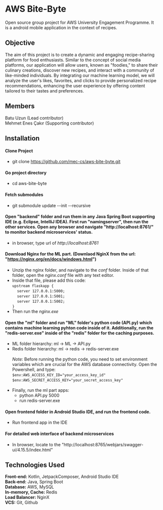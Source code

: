 # AWS Bite-Byte
Open source group project for AWS University Engagement Programme. It is a android mobile application in the context of recipes.


## Objective
The aim of this project is to create a dynamic and engaging recipe-sharing platform for food enthusiasts. Similar to the concept of social media platforms, our application will allow users, known as "foodies," to share their culinary creations, discover new recipes, and interact with a community of like-minded individuals. By integrating our machine learning model, we will analyze the user's likes, favorites, and clicks to provide personalized recipe recommendations, enhancing the user experience by offering content tailored to their tastes and preferences.


## Members
Batu Uzun (Lead contributor)<br>
Mehmet Enes Çakır (Supporting contributor)


## Installation
#### Clone Project
  * git clone https://github.com/mec-cs/aws-bite-byte.git

#### Go project directory
  * cd aws-bite-byte

#### Fetch submodules
  * git submodule update --init --recursive

#### Open "backend" folder and run them in any Java Spring Boot supporting IDE (e.g. Eclipse, IntelliJ IDEA). First run "namingserver", then run the other services. Open any browser and navigate "http://localhost:8761/" to monitor backend microservices' status.
  * in browser, type url of *http://localhost:8761*

#### Download Nginx for the ML part. (Downlaod NginX from the url: "https://nginx.org/en/docs/windows.html")
  * Unzip the nginx folder, and navigate to the *conf* folder. Inside of that folder, open the *nginx.conf* file with any text editor.
  * Inside that file, please add this code:<br>
  `upstream flaskapp {`<br>
        &nbsp;&nbsp;&nbsp;&nbsp;`server 127.0.0.1:5000;`<br>
        &nbsp;&nbsp;&nbsp;&nbsp;`server 127.0.0.1:5001;`<br>
        &nbsp;&nbsp;&nbsp;&nbsp;`server 127.0.0.1:5002;`<br>
 `}`<br>
  * Then run the *nginx.exe*


#### Open the "ml" folder and run "ML" folder's python code (API.py) which contains machine learning pyhton code inside of it. Additionally, run the "redis-server.exe" inside of the "redis" folder for the caching purposes.
* ML folder hierarchy: ml -> ML -> API.py
* Redis folder hierarchy: ml -> redis -> redis-server.exe <br><br>
*Note:* Before running the python code, you need to set environment variables which are crucial for the AWS database connectivity. Open the Powershell, and type:<br>
`$env:AWS_ACCESS_KEY_ID="your_access_key_id"`<br>
`$env:AWS_SECRET_ACCESS_KEY="your_secret_access_key"`<br><br>
* Finally, run the ml part apps:
  * python API.py 5000
  * run redis-server.exe

#### Open frontend folder in Android Studio IDE, and run the frontend code.
  * Run frontend app in the IDE

#### For detailed web interface of backend microservices
  * In browser, locate to the "http://localhost:8765/webjars/swagger-ui/4.15.5/index.html"

## Technologies Used

**Front-end:** Kotlin, JetpackComposer, Android Studio IDE<br>
**Back-end:** Java, Spring Boot<br>
**Database:** AWS, MySQL<br>
**In-memory, Cache:** Redis<br>
**Load Balancer:** NginX<br>
**VCS:** Git, Github<br>

